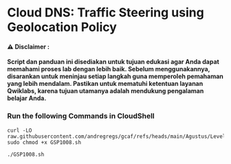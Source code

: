 #  Cloud DNS: Traffic Steering using Geolocation Policy


#### ⚠️ Disclaimer :
**Script dan panduan ini disediakan untuk tujuan edukasi agar Anda dapat memahami proses lab dengan lebih baik. Sebelum menggunakannya, disarankan untuk meninjau setiap langkah guna memperoleh pemahaman yang lebih mendalam. Pastikan untuk mematuhi ketentuan layanan Qwiklabs, karena tujuan utamanya adalah mendukung pengalaman belajar Anda.**

### Run the following Commands in CloudShell 

```
curl -LO raw.githubusercontent.com/andregregs/gcaf/refs/heads/main/Agustus/Level%201/Cloud%20DNS%20Traffic%20Steering%20using%20Geolocation%20Policy/GSP1008.sh
sudo chmod +x GSP1008.sh

./GSP1008.sh
```